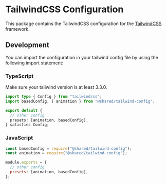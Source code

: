 # TailwindCSS Configuration

This package contains the TailwindCSS configuration for the [TailwindCSS](https://tailwindcss.com/) framework.

## Development

You can import the configuration in your tailwind config file by using the following import statement:

### TypeScript

Make sure your tailwind version is at least 3.3.0.

```ts
import type { Config } from "tailwindcss";
import basedConfig, { animation } from "@shared/tailwind-config";

export default {
  // other config
  presets: [animation, basedConfig],
} satisfies Config;
```

### JavaScript

```js
const basedConfig = require("@shared/tailwind-config");
const animation = require("@shared/tailwind-config");

module.exports = {
  // other config
  presets: [animation, basedConfig],
};
```
